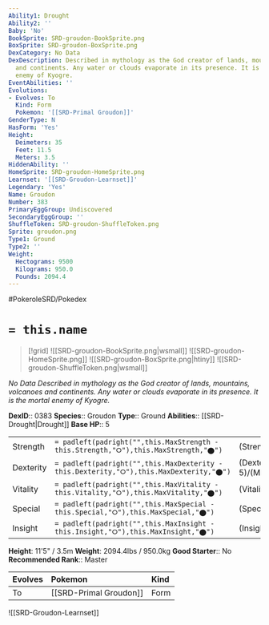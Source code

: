 ```yaml
---
Ability1: Drought
Ability2: ''
Baby: 'No'
BookSprite: SRD-groudon-BookSprite.png
BoxSprite: SRD-groudon-BoxSprite.png
DexCategory: No Data
DexDescription: Described in mythology as the God creator of lands, mountains, volcanoes
  and continents. Any water or clouds evaporate in its presence. It is the mortal
  enemy of Kyogre.
EventAbilities: ''
Evolutions:
- Evolves: To
  Kind: Form
  Pokemon: '[[SRD-Primal Groudon]]'
GenderType: N
HasForm: 'Yes'
Height:
  Deimeters: 35
  Feet: 11.5
  Meters: 3.5
HiddenAbility: ''
HomeSprite: SRD-groudon-HomeSprite.png
Learnset: '[[SRD-Groudon-Learnset]]'
Legendary: 'Yes'
Name: Groudon
Number: 383
PrimaryEggGroup: Undiscovered
SecondaryEggGroup: ''
ShuffleToken: SRD-groudon-ShuffleToken.png
Sprite: groudon.png
Type1: Ground
Type2: ''
Weight:
  Hectograms: 9500
  Kilograms: 950.0
  Pounds: 2094.4
---
```


#PokeroleSRD/Pokedex

# `= this.name`

> [!grid]
> ![[SRD-groudon-BookSprite.png|wsmall]]
> ![[SRD-groudon-HomeSprite.png]]
> ![[SRD-groudon-BoxSprite.png|htiny]]
> ![[SRD-groudon-ShuffleToken.png|wsmall]]


*No Data*
*Described in mythology as the God creator of lands, mountains, volcanoes and continents. Any water or clouds evaporate in its presence. It is the mortal enemy of Kyogre.*

**DexID**:: 0383
**Species**:: Groudon
**Type**:: Ground
**Abilities**:: [[SRD-Drought|Drought]]
**Base HP**:: 5

|           |                                                                                        |                                          |
| --------- | -------------------------------------------------------------------------------------- | ---------------------------------------- |
| Strength  | `= padleft(padright("",this.MaxStrength - this.Strength,"⭘"),this.MaxStrength,"⬤")`    | (Strength::8)/(MaxStrength::8)   |
| Dexterity | `= padleft(padright("",this.MaxDexterity - this.Dexterity,"⭘"),this.MaxDexterity,"⬤")` | (Dexterity:: 5)/(MaxDexterity::5) |
| Vitality  | `= padleft(padright("",this.MaxVitality - this.Vitality,"⭘"),this.MaxVitality,"⬤")`    | (Vitality::7)/(MaxVitality::7)   |
| Special   | `= padleft(padright("",this.MaxSpecial - this.Special,"⭘"),this.MaxSpecial,"⬤")`       | (Special::6)/(MaxSpecial::6)     |
| Insight   | `= padleft(padright("",this.MaxInsight - this.Insight,"⭘"),this.MaxInsight,"⬤")`       | (Insight::5)/(MaxInsight::5)     |

**Height**: 11'5" / 3.5m
**Weight**: 2094.4lbs / 950.0kg
**Good Starter**:: No
**Recommended Rank**:: Master

| Evolves   | Pokemon                | Kind   |
|:----------|:-----------------------|:-------|
| To        | [[SRD-Primal Groudon]] | Form   |

![[SRD-Groudon-Learnset]]